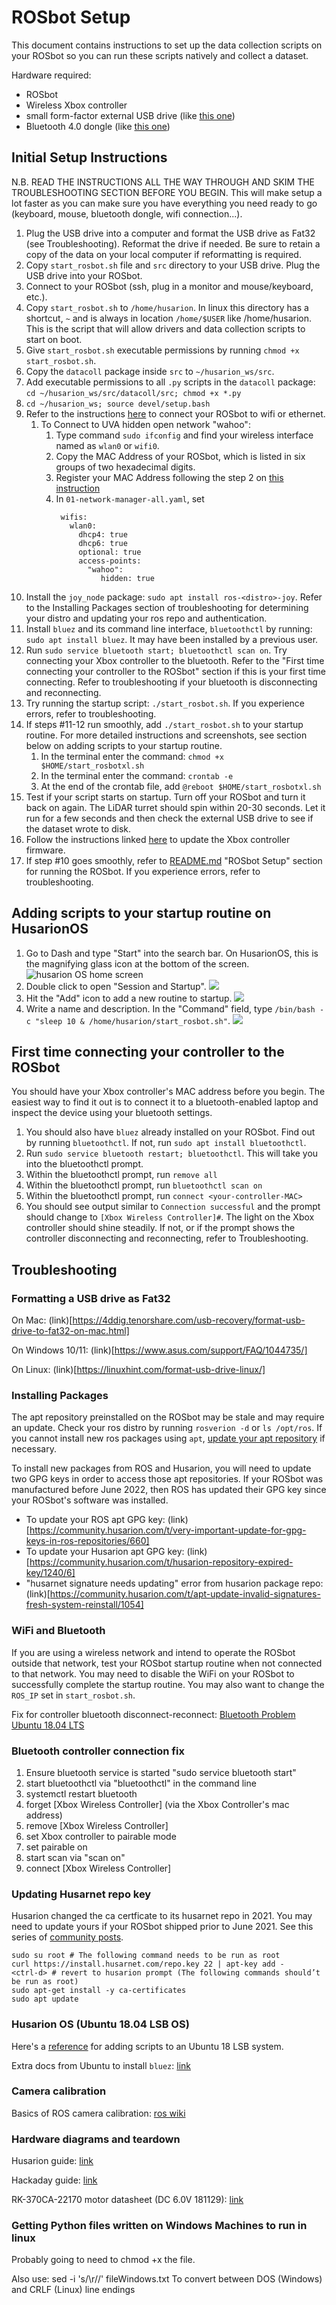 # ROSbot Setup

This document contains instructions to set up the data collection scripts on your ROSbot so you can run these scripts natively and collect a dataset.

Hardware required:
* ROSbot
* Wireless Xbox controller
* small form-factor external USB drive (like [this one](https://a.co/d/4fmXYWw))
* Bluetooth 4.0 dongle (like [this one](https://a.co/d/e7X3SpB))


## Initial Setup Instructions

N.B. READ THE INSTRUCTIONS ALL THE WAY THROUGH AND SKIM THE TROUBLESHOOTING SECTION BEFORE YOU BEGIN. 
This will make setup a lot faster as you can make sure you have everything you need ready to go (keyboard, mouse, bluetooth dongle, wifi connection...).

1. Plug the USB drive into a computer and format the USB drive as Fat32 (see Troubleshooting). Reformat the drive if needed. Be sure to retain a copy of the data on your local computer if reformatting is required. 
2. Copy `start_rosbot.sh` file and `src` directory to your USB drive. Plug the USB drive into your ROSbot.
3. Connect to your ROSbot (ssh, plug in a monitor and mouse/keyboard, etc.).
4. Copy `start_rosbot.sh` to  `/home/husarion`.  In linux this directory has a shortcut, `~` and is always in location `/home/$USER` like /home/husarion. This is the script that will allow drivers and data collection scripts to start on boot. 
5. Give `start_rosbot.sh` executable permissions by running `chmod +x start_rosbot.sh`.
6. Copy the `datacoll` package inside `src` to `~/husarion_ws/src`.
7. Add executable permissions to all `.py` scripts in the `datacoll` package: `cd ~/husarion_ws/src/datacoll/src; chmod +x *.py`
8. `cd ~/husarion_ws; source devel/setup.bash`
9. Refer to the instructions [here](https://husarion.com/tutorials/howtostart/rosbotxl-quick-start/#connecting-rosbot-to-your-wi-fi-network) to connect your ROSbot to wifi or ethernet. 
   1. To Connect to UVA hidden open network "wahoo":
        1. Type command `sudo ifconfig` and find your wireless interface named as `wlan0` or `wifi0`. 
        2. Copy the MAC Address of your ROSbot, which is listed in six groups of two hexadecimal digits.
        3. Register your MAC Address following the step 2 on [this instruction](https://virginia.service-now.com/its?id=itsweb_kb_article&sys_id=ca13d12bdb8153404f32fb671d961969) 
        4. In `01-network-manager-all.yaml`, set 
            ```
             wifis:
               wlan0:
                 dhcp4: true
                 dhcp6: true
                 optional: true
                 access-points:
                   "wahoo": 
                      hidden: true
           ```
10. Install the `joy_node` package: `sudo apt install ros-<distro>-joy`. Refer to the Installing Packages section of troubleshooting for determining your distro and updating your ros repo and authentication.
11. Install `bluez` and its command line interface, `bluetoothctl` by running: ` sudo apt install bluez`. It may have been installed by a previous user.
12. Run `sudo service bluetooth start; bluetoothctl scan on`. Try connecting your Xbox controller to the bluetooth. 
Refer to the "First time connecting your controller to the ROSbot" section if this is your first time connecting. 
Refer to troubleshooting if your bluetooth is disconnecting and reconnecting.
13. Try running the startup script: `./start_rosbot.sh`. If you experience errors, refer to troubleshooting.
14. If steps #11-12 run smoothly, add `./start_rosbot.sh` to your startup routine. For more detailed instructions and screenshots, see section below on adding scripts to your startup routine.
    1. In the terminal enter the command: `chmod +x $HOME/start_rosbotxl.sh`
    2. In the terminal enter the command: `crontab -e`
    3. At the end of the crontab file, add `@reboot $HOME/start_rosbotxl.sh`
16. Test if your script starts on startup. Turn off your ROSbot and turn it back on again. The LiDAR turret should spin within 20-30 seconds. Let it run for a few seconds and then check the external USB drive to see if the dataset wrote to disk.
17. Follow the instructions linked [here](https://support.xbox.com/en-US/help/hardware-network/controller/update-xbox-wireless-controller) to update the Xbox controller firmware.
18. If step #10 goes smoothly, refer to [README.md](README.md) "ROSbot Setup" section for running the ROSbot. If you experience errors, refer to troubleshooting.

## Adding scripts to your startup routine on HusarionOS
1. Go to Dash and type "Start" into the search bar. On HusarionOS, this is the magnifying glass icon at the bottom of the screen.
![husarion OS home screen](figures/husarionOS-homescreen.png)
2. Double click to open "Session and Startup".
![](figures/session-and-startup.png)
3. Hit the "Add" icon to add a new routine to startup.
![](figures/session-and-startup-add.png)
4. Write a name and description. In the "Command" field, type `/bin/bash -c "sleep 10 & /home/husarion/start_rosbot.sh"`.
![](figures/session-and-startup-add-complete.png)

## First time connecting your controller to the ROSbot

You should have your Xbox controller's MAC address before you begin. The easiest way to find it out is to connect it to a bluetooth-enabled laptop and inspect the device using your bluetooth settings.

1. You should also have `bluez` already installed on your ROSbot. Find out by running `bluetoothctl`. If not, run `sudo apt install bluetoothctl`.
2. Run `sudo service bluetooth restart; bluetoothctl`. This will take you into the bluetoothctl prompt.
3. Within the bluetoothctl prompt, run `remove all`
4. Within the bluetoothctl prompt, run `bluetoothctl scan on`
4. Within the bluetoothctl prompt, run `connect <your-controller-MAC>`
5. You should see output similar to `Connection successful` and the prompt should change to
`[Xbox Wireless Controller]#`. The light on the Xbox controller should shine steadily. If not, or if the prompt shows the controller disconnecting and reconnecting, refer to Troubleshooting.

## Troubleshooting

### Formatting a USB drive as Fat32

On Mac: (link)[https://4ddig.tenorshare.com/usb-recovery/format-usb-drive-to-fat32-on-mac.html]

On Windows 10/11: (link)[https://www.asus.com/support/FAQ/1044735/]

On Linux: (link)[https://linuxhint.com/format-usb-drive-linux/]

### Installing Packages
The apt repository preinstalled on the ROSbot may be stale and may require an update. 
Check your ros distro by running `rosverion -d` or `ls /opt/ros`.
If you cannot install new ros packages using `apt`, [update your apt repository](http://wiki.ros.org/melodic/Installation/Ubuntu) if necessary.

To install new packages from ROS and Husarion, you will need to update two GPG keys in order to access those apt repositories.
If your ROSbot was manufactured before June 2022, then ROS has updated their GPG key since your ROSbot's software was installed.
- To update your ROS apt GPG key: (link)[https://community.husarion.com/t/very-important-update-for-gpg-keys-in-ros-repositories/660]
- To update your Husarion apt GPG key: (link)[https://community.husarion.com/t/husarion-repository-expired-key/1240/6]
- "husarnet signature needs updating" error from husarion package repo: (link)[https://community.husarion.com/t/apt-update-invalid-signatures-fresh-system-reinstall/1054]

### WiFi and Bluetooth
If you are using a wireless network and intend to operate the ROSbot outside that network, test your ROSbot startup routine when not connected to that network. 
You may need to disable the WiFi on your ROSbot to successfully complete the startup routine. 
You may also want to change the `ROS_IP` set in `start_rosbot.sh`.

Fix for controller bluetooth disconnect-reconnect: [Bluetooth Problem Ubuntu 18.04 LTS](https://askubuntu.com/questions/1040497/bluetooth-problem-ubuntu-18-04-lts)

### Bluetooth controller connection fix

1. Ensure bluetooth service is started "sudo service bluetooth start"
2. start bluetoothctl via "bluetoothctl" in the command line
3. systemctl restart bluetooth
4. forget [Xbox Wireless Controller] (via the Xbox Controller's mac address)
5. remove [Xbox Wireless Controller]
6. set Xbox controller to pairable mode
7. set pairable on
8. start scan via "scan on"
9. connect [Xbox Wireless Controller]

### Updating Husarnet repo key

Husarion changed the ca certficate to its husarnet repo in 2021. You may need to update yours if your ROSbot shipped prior to June 2021.
See this series of [community posts](https://community.husarion.com/t/husarion-repository-expired-key/1240/3).
```
sudo su root # The following command needs to be run as root
curl https://install.husarnet.com/repo.key 22 | apt-key add -
<ctrl-d> # revert to husarion prompt (The following commands should’t be run as root)
sudo apt-get install -y ca-certificates
sudo apt update
```

### Husarion OS (Ubuntu 18.04 LSB OS)
Here's a [reference](https://net2.com/how-to-run-applications-at-startup-on-ubuntu-18-04/) for adding scripts to an Ubuntu 18 LSB system.

Extra docs from Ubuntu to install `bluez`: [link](https://ubuntu.com/core/docs/bluez/install-configure/install)


### Camera calibration
Basics of ROS camera calibration: [ros wiki](http://wiki.ros.org/camera_calibration)


### Hardware diagrams and teardown
Husarion guide: [link](https://husarion.com/manuals/rosbot/)

Hackaday guide: [link](https://cdn.hackaday.io/files/21885936327840/ROSbot_assembly_instruction.pdf)

RK-370CA-22170 motor datasheet (DC 6.0V 181129): [link](https://datasheetspdf.com/pdf/1017717/MABUCHI/RK-370CA/1)


### Getting Python files written on Windows Machines to run in linux

Probably going to need to chmod +x the file. 

Also use: sed -i 's/\r//' fileWindows.txt
To convert between DOS (Windows) and CRLF (Linux) line endings
